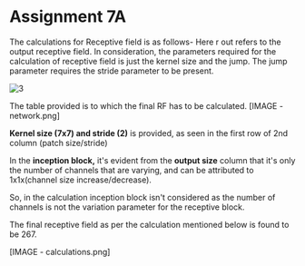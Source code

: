

# **Assignment 7A**

The calculations for Receptive field is as follows- Here r out refers to the output receptive field. In consideration, the parameters required for the calculation of receptive field is just the kernel size and the jump. The jump parameter requires the stride parameter to be present.







![3](https://i0.wp.com/syncedreview.com/wp-content/uploads/2017/05/32.png?resize=372%2C171&ssl=1)



The table provided is to which the final RF has to be calculated.
[IMAGE - network.png]

**Kernel size (7x7) and stride (2)** is provided, as seen in the first row of 2nd column (patch size/stride)

In the **inception block,** it's evident from the **output size** column that it's only the number of channels that are varying, and can be attributed to 1x1x(channel size increase/decrease).

So, in the calculation inception block isn't considered as the number of channels is not the variation parameter for the receptive block.





The final receptive field as per the calculation mentioned below is found to be 267.

[IMAGE - calculations.png]




